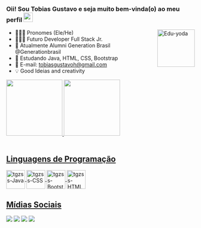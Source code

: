 ### Oii! Sou Tobias Gustavo e seja muito bem-vinda(o) ao meu perfil <img src="https://media.giphy.com/media/hvRJCLFzcasrR4ia7z/giphy.gif" width="25px">

<div>
 <img align="right" alt="Edu-yoda" height="100" width="100"/>
 
 - 🧑🏾‍💻 Pronomes (Ele/He) 
 - 🧑🏾‍💻 Futuro Developer Full Stack Jr. 
 - 🚀 Atualmente Alumni Generation Brasil @Generationbrasil
 - 📝 Estudando Java, HTML, CSS, Bootstrap 
 - 📧 E-mail: tobiasgustavoh@gmail.com
 - 💡 Good Ideias and creativity 
</div>
<div>
  <a href="https://github.com/tgzss">
  <img height="150em" src="https://github-readme-stats.vercel.app/api?username=TobiasGustavo&show_icons=true&theme=dark&include_all_commits=true&count_private=true&hide_border=true"/>
  <img height="150em" src="https://github-readme-stats.vercel.app/api/top-langs/?username=tgzss&layout=compact&langs_count=7&theme=dark&hide_border=true"/>
</div>
<div style="display: inline_block"><br>
<h2> Linguagens de Programação </h2>
  <img align="center" alt="tgzss-Java" height="50" width="50" src="https://cdn.jsdelivr.net/gh/devicons/devicon/icons/java/java-original-wordmark.svg"/>
  <img align="center" alt="tgzss-CSS" height=50" width="50" src="https://cdn.jsdelivr.net/gh/devicons/devicon/icons/css3/css3-original.svg"/>
  <img align="center" alt="tgzss-Bootstrap" height=50" width="50" src="https://cdn.jsdelivr.net/gh/devicons/devicon/icons/bootstrap/bootstrap-original.svg"/>
  <img align="center" alt="tgzss-HTML" height=50" width="50" src="https://cdn.jsdelivr.net/gh/devicons/devicon/icons/html5/html5-original-wordmark.svg" />
<div>
<h2> Mídias Sociais </h2>
  <a href="https://instagram.com/tobiassemh" target="_blank"><img src="https://img.shields.io/badge/-Instagram-%23E4405F?style=for-the-badge&logo=instagram&logoColor=white" target="_blank"></a>
  <a href = "mailto:tobiasgustavoh@gmail.com"><img src="https://img.shields.io/badge/-Gmail-%23333?style=for-the-badge&logo=gmail&logoColor=white" target="_blank"></a>
  <a href="https://www.linkedin.com/in/tobias-soares-85a6b41a0//" target="_blank"><img src="https://img.shields.io/badge/-LinkedIn-%230077B5?style=for-the-badge&logo=linkedin&logoColor=white" target="_blank"></a> 
  <a href="https://discord.gg/tobias.soares#4810" target="_blank"><img src="https://img.shields.io/badge/Discord-7289DA?style=for-the-badge&logo=discord&logoColor=white" target="_blank"></a> 

